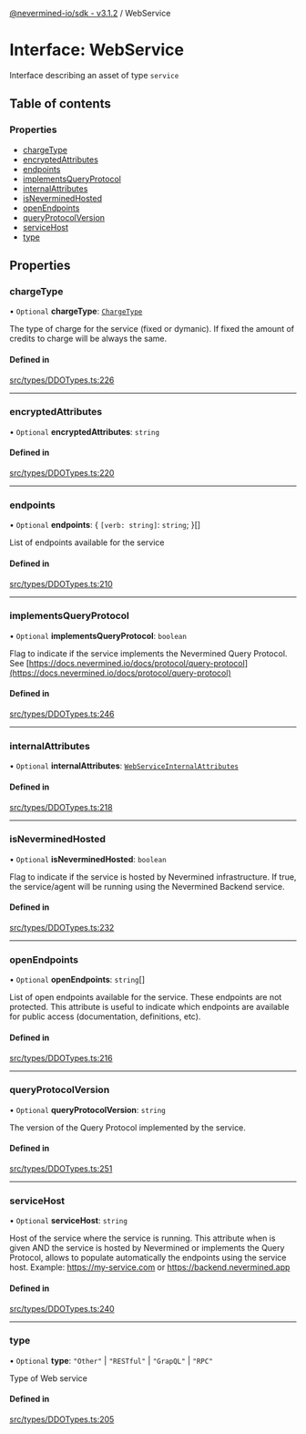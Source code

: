[@nevermined-io/sdk - v3.1.2](../code-reference.md) / WebService

# Interface: WebService

Interface describing an asset of type `service`

## Table of contents

### Properties

- [chargeType](WebService.md#chargetype)
- [encryptedAttributes](WebService.md#encryptedattributes)
- [endpoints](WebService.md#endpoints)
- [implementsQueryProtocol](WebService.md#implementsqueryprotocol)
- [internalAttributes](WebService.md#internalattributes)
- [isNeverminedHosted](WebService.md#isneverminedhosted)
- [openEndpoints](WebService.md#openendpoints)
- [queryProtocolVersion](WebService.md#queryprotocolversion)
- [serviceHost](WebService.md#servicehost)
- [type](WebService.md#type)

## Properties

### chargeType

• `Optional` **chargeType**: [`ChargeType`](../enums/ChargeType.md)

The type of charge for the service (fixed or dymanic).
If fixed the amount of credits to charge will be always the same.

#### Defined in

[src/types/DDOTypes.ts:226](https://github.com/nevermined-io/sdk-js/blob/6b4486ecca78fa881cb604506453077da39efd8e/src/types/DDOTypes.ts#L226)

---

### encryptedAttributes

• `Optional` **encryptedAttributes**: `string`

#### Defined in

[src/types/DDOTypes.ts:220](https://github.com/nevermined-io/sdk-js/blob/6b4486ecca78fa881cb604506453077da39efd8e/src/types/DDOTypes.ts#L220)

---

### endpoints

• `Optional` **endpoints**: \{ `[verb: string]`: `string`; }[]

List of endpoints available for the service

#### Defined in

[src/types/DDOTypes.ts:210](https://github.com/nevermined-io/sdk-js/blob/6b4486ecca78fa881cb604506453077da39efd8e/src/types/DDOTypes.ts#L210)

---

### implementsQueryProtocol

• `Optional` **implementsQueryProtocol**: `boolean`

Flag to indicate if the service implements the Nevermined Query Protocol.
See [https://docs.nevermined.io/docs/protocol/query-protocol](https://docs.nevermined.io/docs/protocol/query-protocol)

#### Defined in

[src/types/DDOTypes.ts:246](https://github.com/nevermined-io/sdk-js/blob/6b4486ecca78fa881cb604506453077da39efd8e/src/types/DDOTypes.ts#L246)

---

### internalAttributes

• `Optional` **internalAttributes**: [`WebServiceInternalAttributes`](WebServiceInternalAttributes.md)

#### Defined in

[src/types/DDOTypes.ts:218](https://github.com/nevermined-io/sdk-js/blob/6b4486ecca78fa881cb604506453077da39efd8e/src/types/DDOTypes.ts#L218)

---

### isNeverminedHosted

• `Optional` **isNeverminedHosted**: `boolean`

Flag to indicate if the service is hosted by Nevermined infrastructure.
If true, the service/agent will be running using the Nevermined Backend service.

#### Defined in

[src/types/DDOTypes.ts:232](https://github.com/nevermined-io/sdk-js/blob/6b4486ecca78fa881cb604506453077da39efd8e/src/types/DDOTypes.ts#L232)

---

### openEndpoints

• `Optional` **openEndpoints**: `string`[]

List of open endpoints available for the service. These endpoints are not protected.
This attribute is useful to indicate which endpoints are available for public access (documentation, definitions, etc).

#### Defined in

[src/types/DDOTypes.ts:216](https://github.com/nevermined-io/sdk-js/blob/6b4486ecca78fa881cb604506453077da39efd8e/src/types/DDOTypes.ts#L216)

---

### queryProtocolVersion

• `Optional` **queryProtocolVersion**: `string`

The version of the Query Protocol implemented by the service.

#### Defined in

[src/types/DDOTypes.ts:251](https://github.com/nevermined-io/sdk-js/blob/6b4486ecca78fa881cb604506453077da39efd8e/src/types/DDOTypes.ts#L251)

---

### serviceHost

• `Optional` **serviceHost**: `string`

Host of the service where the service is running.
This attribute when is given AND the service is hosted by Nevermined or implements the Query Protocol,
allows to populate automatically the endpoints using the service host.
Example: https://my-service.com or https://backend.nevermined.app

#### Defined in

[src/types/DDOTypes.ts:240](https://github.com/nevermined-io/sdk-js/blob/6b4486ecca78fa881cb604506453077da39efd8e/src/types/DDOTypes.ts#L240)

---

### type

• `Optional` **type**: `"Other"` \| `"RESTful"` \| `"GrapQL"` \| `"RPC"`

Type of Web service

#### Defined in

[src/types/DDOTypes.ts:205](https://github.com/nevermined-io/sdk-js/blob/6b4486ecca78fa881cb604506453077da39efd8e/src/types/DDOTypes.ts#L205)
